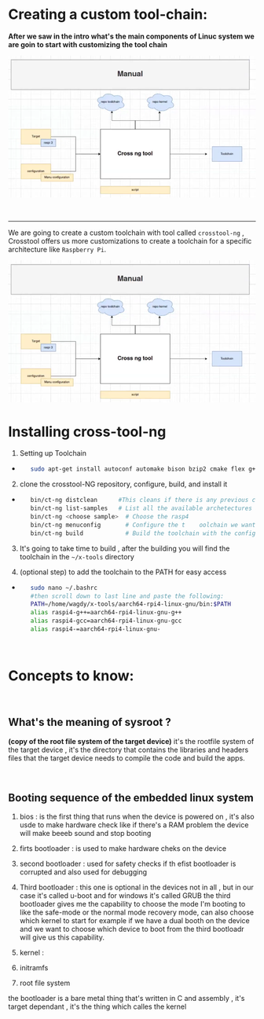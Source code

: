 # Creating a custom tool-chain:
**After we saw in the intro what's the main components of Linuc system we are goin to start with customizing the tool chain**

![alt text](Assets/image.png)







<br>

---
We are going to create a custom toolchain with tool called `crosstool-ng` , Crosstool offers us more customizations to create a toolchain for a specific architecture like `Raspberry Pi`.

![alt text](./Assets/image.png)




# Installing cross-tool-ng

1. Setting up Toolchain 
-    ```bash
        sudo apt-get install autoconf automake bison bzip2 cmake flex g++ gawk gcc gettext git gperf help2man libncurses5-dev libstdc++6 libtool libtool-bin make patch python3-dev rsync texinfo unzip wget xz-utils

     ```

2. clone the crosstool-NG repository, configure, build, and install it
-    ```bash
        bin/ct-ng distclean      #This cleans if there is any previous configurations file (.conf)
        bin/ct-ng list-samples   # List all the available archetectures and toolchains supported , we are going to choose the rasp4
        bin/ct-ng <choose sample>  # Choose the rasp4
        bin/ct-ng menuconfig       # Configure the t    oolchain we want, it will open a menu to choose the OS and C complier and kernel version and more 
        bin/ct-ng build            # Build the toolchain with the configurations , it will take some time
     ```

3. It's going to take time to build , after the building you will find the toolchain in the `~/x-tools` directory     


4. (optional step) to add the toolchain to the PATH for easy access
-    ```bash
        sudo nano ~/.bashrc
        #then scroll down to last line and paste the following:
        PATH=/home/wagdy/x-tools/aarch64-rpi4-linux-gnu/bin:$PATH
        alias raspi4-g++=aarch64-rpi4-linux-gnu-g++
        alias raspi4-gcc=aarch64-rpi4-linux-gnu-gcc
        alias raspi4-=aarch64-rpi4-linux-gnu-
     ```

<br>


# Concepts to know:


<br>
 
## What's the meaning of sysroot ?
**(copy of the root file system of the target device)**
it's the rootfile system of the target device , it's the directory that contains the libraries and headers files that the target device needs to compile the code and build the apps.



<br>

## Booting sequence of the embedded linux system
1. bios               : is the first thing that runs when the device is powered on , it's also usde to make hardware check like if there's a                       RAM problem the device will make beeeb sound and stop booting   
2. firts bootloader   : is used to make hardware cheks on the device 
3. second bootloader  : used for safety checks if th efist bootloader is corrupted and also used for debugging 
4. Third bootloader   : this one is optional in the devices not in all , but in our case it's called u-boot and for windows it's called GRUB
                        the third bootloader gives me the capability to choose the mode I'm booting to like the safe-mode or the normal mode recovery mode, can also choose which kernel to start for example if we have a dual booth on the device and we want to choose which device to boot from the third bootloadr will give us this capability.

4. kernel             : 
5. initramfs
6. root file system





the bootloader is a bare metal thing that's written in C and assembly , it's target dependant , it's the thing which calles the kernel 
